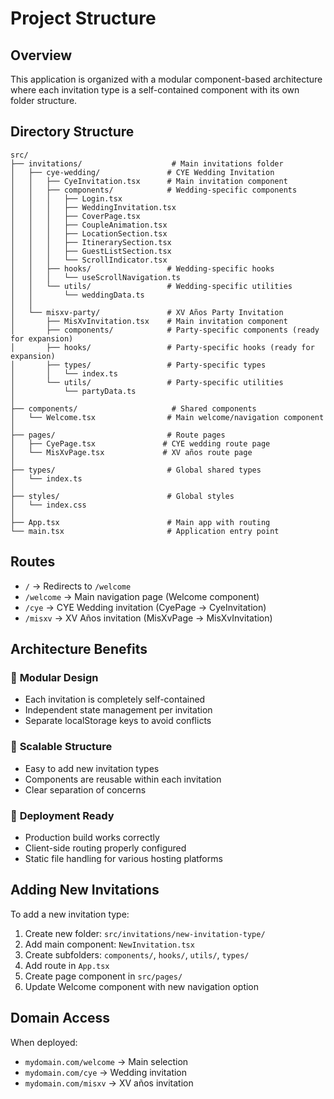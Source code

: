 # Project Structure

## Overview
This application is organized with a modular component-based architecture where each invitation type is a self-contained component with its own folder structure.

## Directory Structure

```
src/
├── invitations/                    # Main invitations folder
│   ├── cye-wedding/               # CYE Wedding Invitation
│   │   ├── CyeInvitation.tsx      # Main invitation component
│   │   ├── components/            # Wedding-specific components
│   │   │   ├── Login.tsx
│   │   │   ├── WeddingInvitation.tsx
│   │   │   ├── CoverPage.tsx
│   │   │   ├── CoupleAnimation.tsx
│   │   │   ├── LocationSection.tsx
│   │   │   ├── ItinerarySection.tsx
│   │   │   ├── GuestListSection.tsx
│   │   │   └── ScrollIndicator.tsx
│   │   ├── hooks/                 # Wedding-specific hooks
│   │   │   └── useScrollNavigation.ts
│   │   └── utils/                 # Wedding-specific utilities
│   │       └── weddingData.ts
│   │
│   └── misxv-party/               # XV Años Party Invitation
│       ├── MisXvInvitation.tsx    # Main invitation component
│       ├── components/            # Party-specific components (ready for expansion)
│       ├── hooks/                 # Party-specific hooks (ready for expansion)
│       ├── types/                 # Party-specific types
│       │   └── index.ts
│       └── utils/                 # Party-specific utilities
│           └── partyData.ts
│
├── components/                     # Shared components
│   └── Welcome.tsx                # Main welcome/navigation component
│
├── pages/                         # Route pages
│   ├── CyePage.tsx               # CYE wedding route page
│   └── MisXvPage.tsx             # XV años route page
│
├── types/                         # Global shared types
│   └── index.ts
│
├── styles/                        # Global styles
│   └── index.css
│
├── App.tsx                        # Main app with routing
└── main.tsx                       # Application entry point
```

## Routes

- `/` → Redirects to `/welcome`
- `/welcome` → Main navigation page (Welcome component)
- `/cye` → CYE Wedding invitation (CyePage → CyeInvitation)
- `/misxv` → XV Años invitation (MisXvPage → MisXvInvitation)

## Architecture Benefits

### 🎯 **Modular Design**
- Each invitation is completely self-contained
- Independent state management per invitation
- Separate localStorage keys to avoid conflicts

### 🔧 **Scalable Structure**
- Easy to add new invitation types
- Components are reusable within each invitation
- Clear separation of concerns

### 📱 **Deployment Ready**
- Production build works correctly
- Client-side routing properly configured
- Static file handling for various hosting platforms

## Adding New Invitations

To add a new invitation type:

1. Create new folder: `src/invitations/new-invitation-type/`
2. Add main component: `NewInvitation.tsx`
3. Create subfolders: `components/`, `hooks/`, `utils/`, `types/`
4. Add route in `App.tsx`
5. Create page component in `src/pages/`
6. Update Welcome component with new navigation option

## Domain Access

When deployed:
- `mydomain.com/welcome` → Main selection
- `mydomain.com/cye` → Wedding invitation  
- `mydomain.com/misxv` → XV años invitation